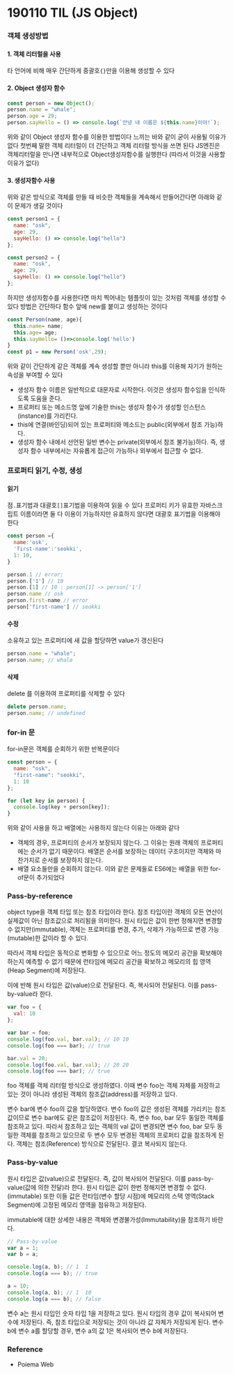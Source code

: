 # 190110 TIL (JS Object)

### 객체 생성방법

#### 1. 객체 리터럴을 사용

타 언어에 비해 매우 간단하게 중괄호`{}`만을 이용해 생성할 수 있다

#### 2. Object 생성자 함수

```js
const person = new Object();
person.name = "whale";
person.age = 29;
person.sayHello = () => console.log(`안녕 내 이름은 ${this.name}이야!`);
```

위와 같이 Object 생성자 함수를 이용한 방법이다
느끼는 바와 같이 굳이 사용될 이유가 없다 첫번째 말한 객체 리터럴이
더 간단하고 객체 리터럴 방식을 쓰면 된다
JS엔진은 객체리터럴을 만나면 내부적으로 Object생성자함수를 실행한다 (따라서 이것을 사용할 이유가 없다)

#### 3. 생성자함수 사용

위와 같은 방식으로 객체를 만들 때 비슷한 객체들을 계속해서 만들어간다면 아래와 같이 문제가 생길 것이다

```js
const person1 = {
  name: "osk",
  age: 29,
  sayHello: () => console.log("hello")
};

const person2 = {
  name: "osk",
  age: 29,
  sayHello: () => console.log("hello")
};
```

하지만 생성자함수를 사용한다면 마치 찍어내는 템플릿이 있는 것처럼
객체를 생성할 수 있다
방법은 간단하다 함수 앞에 new를 붙이고 생성하는 것이다

```js
const Person(name, age){
  this.name= name;
  this.age= age;
  this.sayHello= ()=>console.log('hello')
}
const p1 = new Person('osk',29);
```

위와 같이 간단하게 같은 객체를 계속 생성할 뿐만 아니라 this를 이용해 자기가 원하는 속성을 부여할 수 있다

- 생성자 함수 이름은 일반적으로 대문자로 시작한다. 이것은 생성자 함수임을 인식하도록 도움을 준다.
- 프로퍼티 또는 메소드명 앞에 기술한 this는 생성자 함수가 생성할 인스턴스(instance)를 가리킨다.
- this에 연결(바인딩)되어 있는 프로퍼티와 메소드는 public(외부에서 참조 가능)하다.
- 생성자 함수 내에서 선언된 일반 변수는 private(외부에서 참조 불가능)하다. 즉, 생성자 함수 내부에서는 자유롭게 접근이 가능하나 외부에서 접근할 수 없다.

### 프로퍼티 읽기, 수정, 생성

#### 읽기

점`.`표기법과 대괄호`[]`표기법을 이용하여 읽을 수 있다
프로퍼티 키가 유효한 자바스크립트 이름이라면 둘 다 이용이 가능하지만 유효하지 않다면 대괄호 표기법을 이용해야 한다

```js
const person ={
  name:'osk',
  'first-name':'seokki',
  1: 10,
}

person.1 // error;
person.['1'] // 10
person.[1] // 10 : person[1] -> person['1']
person.name // osk
person.first-name // error
person['first-name'] // seokki
```

#### 수정

소유하고 있는 프로퍼티에 새 값을 할당하면 value가 갱신된다

```js
person.name = "whale";
person.name; // whale
```

#### 삭제

delete 를 이용하여 프로퍼티를 삭제할 수 있다

```js
delete person.name;
person.name; // undefined
```

### for-in 문

for-in문은 객체를 순회하기 위한 반복문이다

```js
const person = {
  name: "osk",
  "first-name": "seokki",
  1: 10
};

for (let key in person) {
  console.log(key + person[key]);
}
```

위와 같이 사용을 하고 배열에는 사용하지 않는다 이유는 아래와 같다

- 객체의 경우, 프로퍼티의 순서가 보장되지 않는다. 그 이유는 원래 객체의 프로퍼티에는 순서가 없기 때문이다. 배열은 순서를 보장하는 데이터 구조이지만 객체와 마찬가지로 순서를 보장하지 않는다.
- 배열 요소들만을 순회하지 않는다.
  이와 같은 문제들로 ES6에는 배열을 위한 for-of문이 추가되었다

### Pass-by-reference

object type을 객체 타입 또는 참조 타입이라 한다. 참조 타입이란 객체의 모든 연산이 실제값이 아닌 참조값으로 처리됨을 의미한다. 원시 타입은 값이 한번 정해지면 변경할 수 없지만(immutable), 객체는 프로퍼티를 변경, 추가, 삭제가 가능하므로 변경 가능(mutable)한 값이라 할 수 있다.

따라서 객체 타입은 동적으로 변화할 수 있으므로 어느 정도의 메모리 공간을 확보해야 하는지 예측할 수 없기 때문에 런타임에 메모리 공간을 확보하고 메모리의 힙 영역(Heap Segment)에 저장된다.

이에 반해 원시 타입은 값(value)으로 전달된다. 즉, 복사되어 전달된다. 이를 pass-by-value라 한다.

```js
var foo = {
  val: 10
};

var bar = foo;
console.log(foo.val, bar.val); // 10 10
console.log(foo === bar); // true

bar.val = 20;
console.log(foo.val, bar.val); // 20 20
console.log(foo === bar); // true
```

foo 객체를 객체 리터럴 방식으로 생성하였다. 이때 변수 foo는 객체 자체를 저장하고 있는 것이 아니라 생성된 객체의 참조값(address)를 저장하고 있다.

변수 bar에 변수 foo의 값을 할당하였다. 변수 foo의 값은 생성된 객체를 가리키는 참조값이므로 변수 bar에도 같은 참조값이 저장된다. 즉, 변수 foo, bar 모두 동일한 객체를 참조하고 있다. 따라서 참조하고 있는 객체의 val 값이 변경되면 변수 foo, bar 모두 동일한 객체를 참조하고 있으므로 두 변수 모두 변경된 객체의 프로퍼티 값을 참조하게 된다. 객체는 참조(Reference) 방식으로 전달된다. 결코 복사되지 않는다.

### Pass-by-value

원시 타입은 값(value)으로 전달된다. 즉, 값이 복사되어 전달된다. 이를 pass-by-value(값에 의한 전달)라 한다. 원시 타입은 값이 한번 정해지면 변경할 수 없다.(immutable) 또한 이들 값은 런타임(변수 할당 시점)에 메모리의 스택 영역(Stack Segment)에 고정된 메모리 영역을 점유하고 저장된다.

immutable에 대한 상세한 내용은 객체와 변경불가성(Immutability)을 참조하기 바란다.

```js
// Pass-by-value
var a = 1;
var b = a;

console.log(a, b); // 1  1
console.log(a === b); // true

a = 10;
console.log(a, b); // 1  10
console.log(a === b); // false
```

변수 a는 원시 타입인 숫자 타입 1을 저장하고 있다. 원시 타입의 경우 값이 복사되어 변수에 저장된다. 즉, 참조 타입으로 저장되는 것이 아니라 값 자체가 저장되게 된다. 변수 b에 변수 a를 할당할 경우, 변수 a의 값 1은 복사되어 변수 b에 저장된다.

### Reference

- Poiema Web
